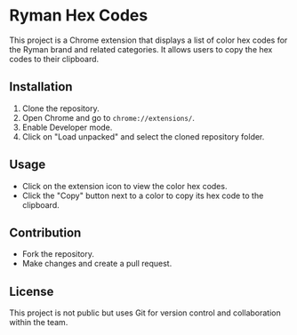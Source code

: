 # Ryman Hex Codes

This project is a Chrome extension that displays a list of color hex codes for the Ryman brand and related categories. It allows users to copy the hex codes to their clipboard. 

## Installation
1. Clone the repository.
2. Open Chrome and go to `chrome://extensions/`.
3. Enable Developer mode.
4. Click on "Load unpacked" and select the cloned repository folder.

## Usage
- Click on the extension icon to view the color hex codes.
- Click the "Copy" button next to a color to copy its hex code to the clipboard.

## Contribution
- Fork the repository.
- Make changes and create a pull request.

## License
This project is not public but uses Git for version control and collaboration within the team.